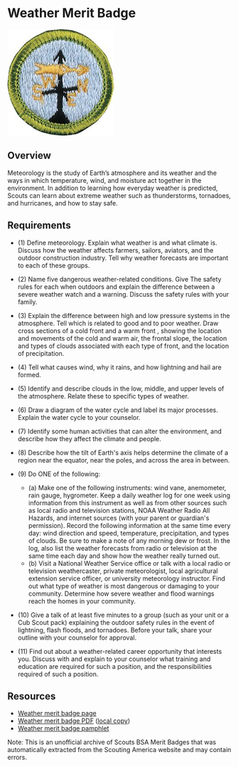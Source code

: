

# Weather Merit Badge

![Weather Merit Badge](images/weather-merit-badge.jpg)

## Overview



Meteorology is the study of Earth’s atmosphere and its weather and the ways in which temperature, wind, and moisture act together in the environment. In addition to learning how everyday weather is predicted, Scouts can learn about extreme weather such as thunderstorms, tornadoes, and hurricanes, and how to stay safe.

## Requirements

* (1) Define meteorology. Explain what weather is and what climate is. Discuss how the weather affects farmers, sailors, aviators, and the  outdoor construction industry. Tell why weather forecasts are important to each of these groups.
* (2) Name five dangerous weather-related conditions. Give The safety rules for each when outdoors and explain the difference between a severe weather watch and a warning. Discuss the safety rules with your family.
* (3) Explain the difference between high and low pressure systems in the atmosphere. Tell which is related to good and to poor weather. Draw cross sections of a cold front and a warm front , showing the location and movements of the cold and warm air, the frontal slope, the location and types of clouds associated with  each type of front, and the location of  precipitation.
* (4) Tell what causes wind, why it rains, and how lightning and hail are formed.
* (5) Identify and describe clouds in the low, middle, and upper levels of the atmosphere. Relate these to specific types of weather.
* (6) Draw a diagram of the water cycle and label its major processes. Explain the water cycle to your counselor.
* (7) Identify some human activities that can alter the environment, and describe how they affect the climate and people.
* (8) Describe how the tilt of Earth's axis helps determine the climate of a region near the equator, near the poles, and across the area in between.
* (9) Do ONE of the following:
    * (a) Make one of the following instruments: wind vane, anemometer, rain gauge, hygrometer. Keep a daily weather log for one week using information from this instrument as well as from other sources such as local radio and television stations, NOAA Weather Radio All Hazards, and internet sources (with your parent or guardian's permission). Record the following information at the same time every day: wind direction and speed, temperature, precipitation, and types of clouds. Be sure to make a note of any morning dew or frost. In the log, also list the weather forecasts from radio or television at the same time each day and show how the weather really turned out.
    * (b) Visit a National Weather Service office or talk with a local radio or television weathercaster, private meteorologist, local agricultural extension service officer, or university meteorology instructor. Find out what type of weather is most dangerous or damaging to your community. Determine how severe weather and flood warnings reach the homes in your community.


* (10) Give a talk of at least five minutes to a group (such as your unit or a Cub Scout pack) explaining the outdoor safety rules in the event of lightning, flash floods, and tornadoes. Before your talk, share your outline with your counselor for approval.
* (11) Find out about a weather-related career opportunity that interests you. Discuss with and explain to your counselor what training and education are required for such a position, and the responsibilities required of such a position.


## Resources

- [Weather merit badge page](https://www.scouting.org/merit-badges/weather/)
- [Weather merit badge PDF](https://filestore.scouting.org/filestore/Merit_Badge_ReqandRes/Pamphlets/Weather_2025.pdf) ([local copy](files/weather-merit-badge.pdf))
- [Weather merit badge pamphlet](https://www.scoutshop.org/weather-merit-badge-pamphlet-650748.html)

Note: This is an unofficial archive of Scouts BSA Merit Badges that was automatically extracted from the Scouting America website and may contain errors.